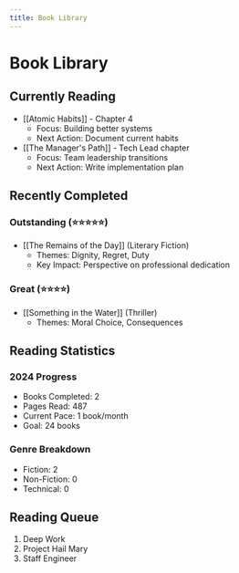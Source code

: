 ```yaml
---
title: Book Library
---
```


# Book Library

## Currently Reading

- [[Atomic Habits]] - Chapter 4
  - Focus: Building better systems
  - Next Action: Document current habits
- [[The Manager's Path]] - Tech Lead chapter
  - Focus: Team leadership transitions
  - Next Action: Write implementation plan

## Recently Completed

### Outstanding (⭐⭐⭐⭐⭐)

- [[The Remains of the Day]] (Literary Fiction)
  - Themes: Dignity, Regret, Duty
  - Key Impact: Perspective on professional dedication

### Great (⭐⭐⭐⭐)

- [[Something in the Water]] (Thriller)
  - Themes: Moral Choice, Consequences

## Reading Statistics

### 2024 Progress

- Books Completed: 2
- Pages Read: 487
- Current Pace: 1 book/month
- Goal: 24 books

### Genre Breakdown

- Fiction: 2
- Non-Fiction: 0
- Technical: 0

## Reading Queue

1. Deep Work
2. Project Hail Mary
3. Staff Engineer
